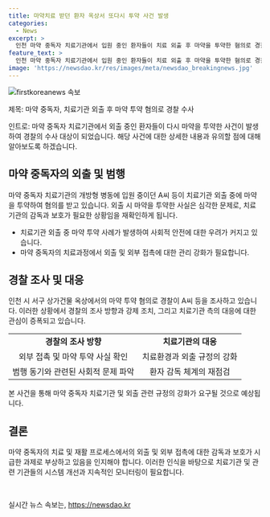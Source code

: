 ```yaml
---
title: 마약치료 받던 환자 옥상서 또다시 투약 사건 발생
categories:
  - News
excerpt: >
  인천 마약 중독자 치료기관에서 입원 중인 환자들이 치료 외출 후 마약을 투약한 혐의로 경찰에 붙잡혔습니다. A씨 등 20대 여성 2명은 옥상에서 필로폰을 투약한 것으로 밝혀졌으며, 치료 중인 외출 중에 범행을 저질렀습니다. 현재 인천 서부경찰서에서 관련 조사를 진행 중이며, 이에 대한 자세한 내용은 TV 기사문의 및 제보를 통해 확인할 수 있습니다. #마약 #중독 #치료기관
feature_text: >
  인천 마약 중독자 치료기관에서 입원 중인 환자들이 치료 외출 후 마약을 투약한 혐의로 경찰에 붙잡혔습니다. A씨 등 20대 여성 2명은 옥상에서 필로폰을 투약한 것으로 밝혀졌으며, 치료 중인 외출 중에 범행을 저질렀습니다. 현재 인천 서부경찰서에서 관련 조사를 진행 중이며, 이에 대한 자세한 내용은 TV 기사문의 및 제보를 통해 확인할 수 있습니다. #마약 #중독 #치료기관
image: 'https://newsdao.kr/res/images/meta/newsdao_breakingnews.jpg'
---
```


<p><img src="https://newsdao.kr/res/images/meta/newsdao_breakingnews.jpg" alt="firstkoreanews 속보" /></p>

<p>제목: 마약 중독자, 치료기관 외출 후 마약 투약 혐의로 경찰 수사</p>

<p>인트로: 마약 중독자 치료기관에서 외출 중인 환자들이 다시 마약을 투약한 사건이 발생하여 경찰의 수사 대상이 되었습니다. 해당 사건에 대한 상세한 내용과 유의할 점에 대해 알아보도록 하겠습니다.</p>

<h2 data-ke-size="size26">마약 중독자의 외출 및 범행</h2>

<p>마약 중독자 치료기관의 개방형 병동에 입원 중이던 A씨 등이 치료기관 외출 중에 마약을 투약하여 혐의를 받고 있습니다. 외출 시 마약을 투약한 사실은 심각한 문제로, 치료기관의 감독과 보호가 필요한 상황임을 재확인하게 됩니다.</p>

<ul>
  <li>치료기관 외출 중 마약 투약 사례가 발생하여 사회적 안전에 대한 우려가 커지고 있습니다.</li>
  <li>마약 중독자의 치료과정에서 외출 및 외부 접촉에 대한 관리 강화가 필요합니다.</li>
</ul>

<h2 data-ke-size="size26">경찰 조사 및 대응</h2>

<p>인천 시 서구 상가건물 옥상에서의 마약 투약 혐의로 경찰이 A씨 등을 조사하고 있습니다. 이러한 상황에서 경찰의 조사 방향과 강제 조치, 그리고 치료기관 측의 대응에 대한 관심이 증폭되고 있습니다.</p>

<table>
  <tr>
    <td style="text-align: center; height: 17px;"><b>경찰의 조사 방향</b></td>
    <td style="text-align: center; height: 17px;"><b>치료기관의 대응</b></td>
  </tr>
  <tr>
    <td style="text-align: center; height: 17px;">외부 접촉 및 마약 투약 사실 확인</td>
    <td style="text-align: center; height: 17px;">치료환경과 외출 규정의 강화</td>
  </tr>
  <tr>
    <td style="text-align: center; height: 17px;">범행 동기와 관련된 사회적 문제 파악</td>
    <td style="text-align: center; height: 17px;">환자 감독 체계의 재점검</td>
  </tr>
</table>

<p>본 사건을 통해 마약 중독자 치료기관 및 외출 관련 규정의 강화가 요구될 것으로 예상됩니다.</p>

<h2 data-ke-size="size26">결론</h2>

<p>마약 중독자의 치료 및 재활 프로세스에서의 외출 및 외부 접촉에 대한 감독과 보호가 시급한 과제로 부상하고 있음을 인지해야 합니다. 이러한 인식을 바탕으로 치료기관 및 관련 기관들의 시스템 개선과 지속적인 모니터링이 필요합니다.</p>

<p data-ke-size="size16">&nbsp;</p>
실시간 뉴스 속보는, <a href="https://newsdao.kr" rel="dofollow">https://newsdao.kr</a>


